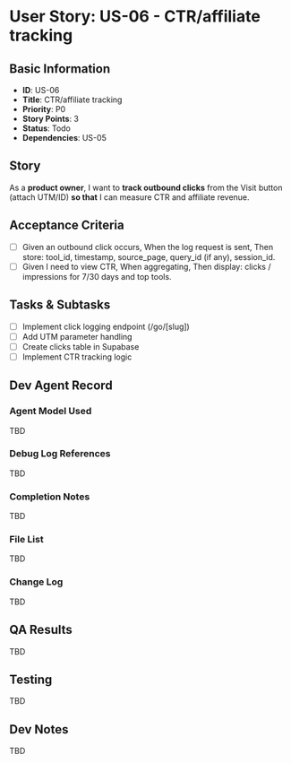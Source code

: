 # User Story: US-06 - CTR/affiliate tracking

## Basic Information
- **ID**: US-06
- **Title**: CTR/affiliate tracking
- **Priority**: P0
- **Story Points**: 3
- **Status**: Todo
- **Dependencies**: US-05

## Story
As a **product owner**, I want to **track outbound clicks** from the Visit button (attach UTM/ID) **so that** I can measure CTR and affiliate revenue.

## Acceptance Criteria
- [ ] Given an outbound click occurs, When the log request is sent, Then store: tool_id, timestamp, source_page, query_id (if any), session_id.
- [ ] Given I need to view CTR, When aggregating, Then display: clicks / impressions for 7/30 days and top tools.

## Tasks & Subtasks
- [ ] Implement click logging endpoint (/go/[slug])
- [ ] Add UTM parameter handling
- [ ] Create clicks table in Supabase
- [ ] Implement CTR tracking logic

## Dev Agent Record
### Agent Model Used
TBD

### Debug Log References
TBD

### Completion Notes
TBD

### File List
TBD

### Change Log
TBD

## QA Results
TBD

## Testing
TBD

## Dev Notes
TBD
